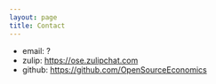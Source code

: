 ```yaml
---
layout: page
title: Contact
---
```


* email: ?
* zulip: https://ose.zulipchat.com
* github: https://github.com/OpenSourceEconomics
